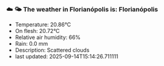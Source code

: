 ### ☁️ 🌤️  The weather in Florianópolis is: Florianópolis

- Temperature: 20.86°C
- On flesh: 20.72°C
- Relative air humidity: 66%
- Rain: 0.0 mm
- Description: Scattered clouds
- last updated: 2025-09-14T15:14:26.711111
